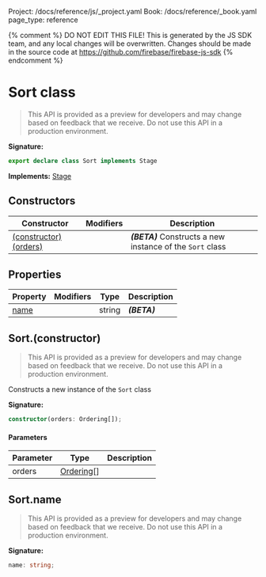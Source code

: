 Project: /docs/reference/js/_project.yaml
Book: /docs/reference/_book.yaml
page_type: reference

{% comment %}
DO NOT EDIT THIS FILE!
This is generated by the JS SDK team, and any local changes will be
overwritten. Changes should be made in the source code at
https://github.com/firebase/firebase-js-sdk
{% endcomment %}

# Sort class
> This API is provided as a preview for developers and may change based on feedback that we receive. Do not use this API in a production environment.
> 


<b>Signature:</b>

```typescript
export declare class Sort implements Stage 
```
<b>Implements:</b> [Stage](./firestore_lite.stage.md#stage_interface)

## Constructors

|  Constructor | Modifiers | Description |
|  --- | --- | --- |
|  [(constructor)(orders)](./firestore_lite.sort.md#sortconstructor) |  | <b><i>(BETA)</i></b> Constructs a new instance of the <code>Sort</code> class |

## Properties

|  Property | Modifiers | Type | Description |
|  --- | --- | --- | --- |
|  [name](./firestore_lite.sort.md#sortname) |  | string | <b><i>(BETA)</i></b> |

## Sort.(constructor)

> This API is provided as a preview for developers and may change based on feedback that we receive. Do not use this API in a production environment.
> 

Constructs a new instance of the `Sort` class

<b>Signature:</b>

```typescript
constructor(orders: Ordering[]);
```

#### Parameters

|  Parameter | Type | Description |
|  --- | --- | --- |
|  orders | [Ordering](./firestore_lite.ordering.md#ordering_class)<!-- -->\[\] |  |

## Sort.name

> This API is provided as a preview for developers and may change based on feedback that we receive. Do not use this API in a production environment.
> 

<b>Signature:</b>

```typescript
name: string;
```
